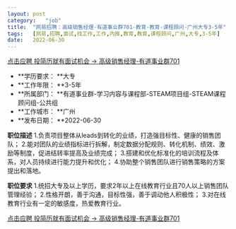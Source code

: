 ```yaml
---
layout:	post
category:	"job"
title:	"网易招聘：高级销售经理-有道事业群701-教育-教育-课程顾问-广州大专3-5年"
tags:	[网易,招聘,面试,找工作,工作,内推,教育,教育,课程顾问,广州,大专,3-5年]
date:	2022-06-30
---
```


[点击应聘 投简历就有面试机会 -> 高级销售经理-有道事业群701](http://mobile.bole.netease.com/bole/boleDetail?id=25496&employeeId=346f03c3cda5f04c&key=all)



- **学历要求： **大专
- **工作年限： **3-5年
- **所属部门： **有道事业群-学习内容与课程部-STEAM项目组-STEAM课程顾问组-公共组
- **工作城市： **广州
- **发布日期： **2022-06-30



**职位描述**
1.负责项目整体从leads到转化的业绩，打造强目标性、健康的销售团队；
2.能对团队的业绩指标进行拆解，制定数据分配规则、转化机制、绩效、激励等制度，促进结转率提高及业绩完成；
3.搭建和优化标准化的培训流程及体系，对人员持续进行能力提升和优化；
4.协助整个销售团队进行销售策略的方案提出和落地。





**职位要求**
1.统招大专及以上学历，要求2年以上在线教育行业且70人以上销售团队管理经验；
2.性格开朗，善于沟通，目标性强，善于调动他人积极性；
3.对在线教育行业有一定的敏感度，热爱教育行业。



[点击应聘 投简历就有面试机会 -> 高级销售经理-有道事业群701](http://mobile.bole.netease.com/bole/boleDetail?id=25496&employeeId=346f03c3cda5f04c&key=all)